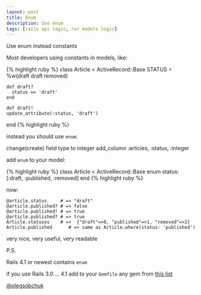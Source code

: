```yaml
---
layout: post
title: Enum
description: Use enum
tags: [rails api logic, ror models logic]
---
```


Use enum instead constants

Most developers using constants in models, like:

{% highlight ruby %}
  class Article < ActiveRecord::Base
    STATUS = %w(draft draft removed)
    
    def draft?
      status == 'draft'
    end
    
    def draft!
    update_attribute(:status, 'draft')
  end
{% highlight ruby %}

instead you should use `enum`:
  
change(create) field type to integer
    add_column :articles, :status, :integer

add `enum` to your model:

{% highlight ruby %}
  class Article < ActiveRecord::Base
    enum status: [:draft, :published, :removed]
  end
{% highlight ruby %}

now:

    @article.status     # => "draft"
    @article.published? # => false
    @article.published! # => true
    @article.published? # => true
    Article.statuses    # =>  {"draft"=>0, "published"=>1, "removed"=>2}
    Article.published      # => same as Article.where(status: 'published')
    
very nice, very useful, very readable

P.S.

Rails 4.1 or newest contains `enum`

if you use Rails 3.0 ... 4.1 add to your `Gemfile` any gem from [this list](https://www.ruby-toolbox.com/categories/Active_Record_Enumerations)

[@olegsobchuk](https://github.com/olegsobchuk)

